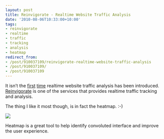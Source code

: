 ```yaml
---
layout: post
title: Reinvigorate - Realtime Website Traffic Analysis
date: '2010-08-06T10:33:00+10:00'
tags:
- reinvigorate
- realtime
- traffic
- tracking
- analysis
- heatmap
redirect_from:
- /post/910037109/reinvigorate-realtime-website-traffic-analysis
- /post/910037109/
- /post/910037109
---
```

It isn’t the [first](http://www.woopra.com/) [time](http://chartbeat.com/) realtime website traffic analysis has been introduced. [Reinvigorate](http://reinvigorate.net/) is one of the services that provides realtime traffic tracking and analysis.

The thing I like it most though, is in fact the heatmap. :-)

![](/img/posts/old/tumblr_l6pfuqOuAp1qalr27.png)

Heatmap is a great tool to help identify convoluted interface and improve the user experience.

